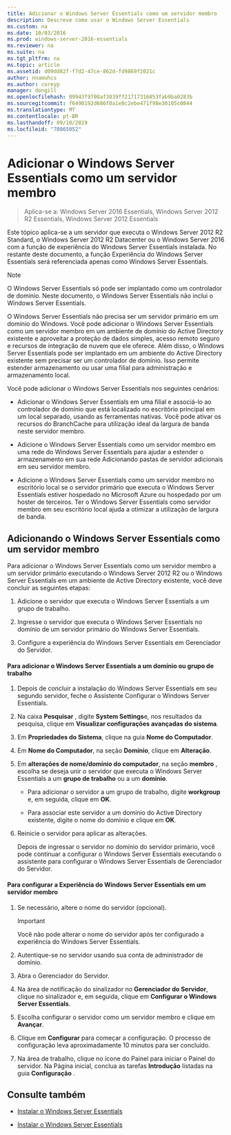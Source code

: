 ```yaml
---
title: Adicionar o Windows Server Essentials como um servidor membro
description: Descreve como usar o Windows Server Essentials
ms.custom: na
ms.date: 10/03/2016
ms.prod: windows-server-2016-essentials
ms.reviewer: na
ms.suite: na
ms.tgt_pltfrm: na
ms.topic: article
ms.assetid: d09dd82f-f7d2-47ce-862d-fd9869f2021c
author: nnamuhcs
ms.author: coreyp
manager: dongill
ms.openlocfilehash: 09943f9708af3839ff21717316853fab9ba0283b
ms.sourcegitcommit: f6490192d686f0a1e0c2ebe471f98e30105c0844
ms.translationtype: MT
ms.contentlocale: pt-BR
ms.lasthandoff: 09/10/2019
ms.locfileid: "70865052"
---
```

# <a name="add-windows-server-essentials-as-a-member-server"></a>Adicionar o Windows Server Essentials como um servidor membro

>Aplica-se a: Windows Server 2016 Essentials, Windows Server 2012 R2 Essentials, Windows Server 2012 Essentials

Este tópico aplica-se a um servidor que executa o Windows Server 2012 R2 Standard, o Windows Server 2012 R2 Datacenter ou o Windows Server 2016 com a função de experiência do Windows Server Essentials instalada. No restante deste documento, a função Experiência do Windows Server Essentials será referenciada apenas como Windows Server Essentials.  
  
> [!NOTE]
>   O Windows Server Essentials só pode ser implantado como um controlador de domínio. Neste documento, o Windows Server Essentials não inclui o Windows Server Essentials.  
  
 O Windows Server Essentials não precisa ser um servidor primário em um domínio do Windows. Você pode adicionar o Windows Server Essentials como um servidor membro em um ambiente de domínio do Active Directory existente e aproveitar a proteção de dados simples, acesso remoto seguro e recursos de integração de nuvem que ele oferece. Além disso, o Windows Server Essentials pode ser implantado em um ambiente do Active Directory existente sem precisar ser um controlador de domínio. Isso permite estender armazenamento ou usar uma filial para administração e armazenamento local.  
  
 Você pode adicionar o Windows Server Essentials nos seguintes cenários:  
  
-   Adicionar o Windows Server Essentials em uma filial e associá-lo ao controlador de domínio que está localizado no escritório principal em um local separado, usando as ferramentas nativas. Você pode ativar os recursos do BranchCache para utilização ideal da largura de banda neste servidor membro.  
  
-   Adicione o Windows Server Essentials como um servidor membro em uma rede do Windows Server Essentials para ajudar a estender o armazenamento em sua rede Adicionando pastas de servidor adicionais em seu servidor membro.  
  
-   Adicione o Windows Server Essentials como um servidor membro no escritório local se o servidor primário que executa o Windows Server Essentials estiver hospedado no Microsoft Azure ou hospedado por um hoster de terceiros. Ter o Windows Server Essentials como servidor membro em seu escritório local ajuda a otimizar a utilização de largura de banda.  
  
## <a name="adding-windows-server-essentials-as-a-member-server"></a>Adicionando o Windows Server Essentials como um servidor membro  
 Para adicionar o Windows Server Essentials como um servidor membro a um servidor primário executando o Windows Server 2012 R2 ou o Windows Server Essentials em um ambiente de Active Directory existente, você deve concluir as seguintes etapas:  
  
1.  Adicione o servidor que executa o Windows Server Essentials a um grupo de trabalho.  
  
2.  Ingresse o servidor que executa o Windows Server Essentials no domínio de um servidor primário do Windows Server Essentials.  
  
3.  Configure a experiência do Windows Server Essentials em Gerenciador do Servidor.  
  
#### <a name="to-join-windows-server-essentials-to-a-workgroup-or-domain"></a>Para adicionar o Windows Server Essentials a um domínio ou grupo de trabalho  
  
1. Depois de concluir a instalação do Windows Server Essentials em seu segundo servidor, feche o Assistente Configurar o Windows Server Essentials.  
  
2. Na caixa **Pesquisar** , digite **System Settings**e, nos resultados da pesquisa, clique em **Visualizar configurações avançadas do sistema**.  
  
3. Em **Propriedades do Sistema**, clique na guia **Nome do Computador**.  
  
4. Em **Nome do Computador**, na seção **Domínio**, clique em **Alteração**.  
  
5. Em **alterações de nome/domínio do computador**, na seção **membro** , escolha se deseja unir o servidor que executa o Windows Server Essentials a um **grupo de trabalho** ou a um **domínio**.  
  
   -   Para adicionar o servidor a um grupo de trabalho, digite **workgroup** e, em seguida, clique em **OK**.  
  
   -   Para associar este servidor a um domínio do Active Directory existente, digite o nome do domínio e clique em **OK**.  
  
6. Reinicie o servidor para aplicar as alterações.  
  
   Depois de ingressar o servidor no domínio do servidor primário, você pode continuar a configurar o Windows Server Essentials executando o assistente para configurar o Windows Server Essentials de Gerenciador do Servidor.  
  
#### <a name="to-configure-windows-server-essentials-experience-on-a-member-server"></a>Para configurar a Experiência do Windows Server Essentials em um servidor membro  
  
1.  Se necessário, altere o nome do servidor (opcional).  
  
    > [!IMPORTANT]
    >  Você não pode alterar o nome do servidor após ter configurado a experiência do Windows Server Essentials.  
  
2.  Autentique-se no servidor usando sua conta de administrador de domínio.  
  
3.  Abra o Gerenciador do Servidor.  
  
4.  Na área de notificação do sinalizador no **Gerenciador do Servidor**, clique no sinalizador e, em seguida, clique em **Configurar o Windows Server Essentials**.  
  
5.  Escolha configurar o servidor como um servidor membro e clique em **Avançar**.  
  
6.  Clique em **Configurar** para começar a configuração. O processo de configuração leva aproximadamente 10 minutos para ser concluído.  
  
7.  Na área de trabalho, clique no ícone do Painel para iniciar o Painel do servidor. Na Página inicial, conclua as tarefas **Introdução** listadas na guia **Configuração** .  
  
## <a name="see-also"></a>Consulte também  
  

-   [Instalar o Windows Server Essentials](Install-Windows-Server-Essentials.md)

-   [Instalar o Windows Server Essentials](../install/Install-Windows-Server-Essentials.md)

